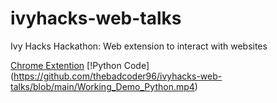 # ivyhacks-web-talks
Ivy Hacks Hackathon: Web extension to interact with websites

[Chrome Extention](https://github.com/thebadcoder96/ivyhacks-web-talks/blob/main/Video%20Demo%20Chrome%20Extention.mp4)
[!Python Code] (https://github.com/thebadcoder96/ivyhacks-web-talks/blob/main/Working_Demo_Python.mp4)
